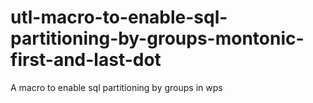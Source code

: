 # utl-macro-to-enable-sql-partitioning-by-groups-montonic-first-and-last-dot
A macro to enable sql partitioning  by groups in wps 
